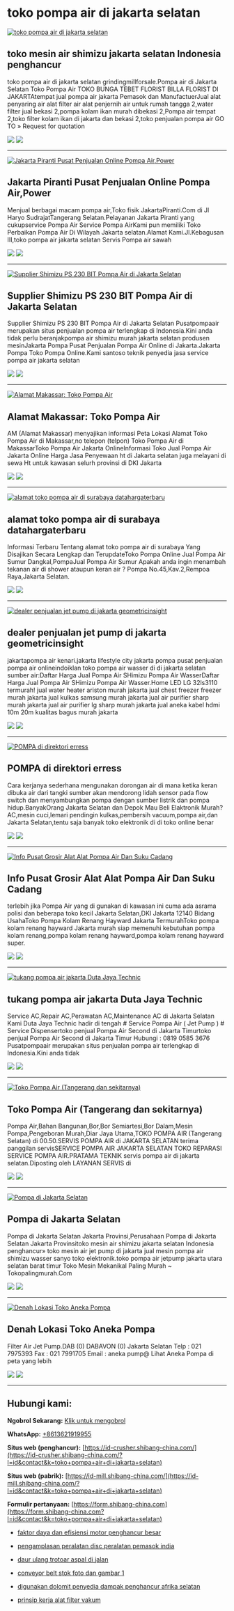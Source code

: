 # toko pompa air di jakarta selatan

<a href="https://swt.shibang-china.com/?l=id&img&k=toko+pompa+air+di+jakarta+selatan" target="_blank">![toko pompa air di jakarta selatan](http://static.shibang-china.com/all-800x300/343.jpg)</a>

## toko mesin air shimizu jakarta selatan Indonesia penghancur
toko pompa air di jakarta selatan grindingmillforsale.Pompa air di Jakarta Selatan Toko Pompa Air TOKO BUNGA TEBET FLORIST BILLA FLORIST DI JAKARTAtempat jual pompa air jakarta Pemasok dan ManufactuerJual alat penyaring air alat filter air alat penjernih air untuk rumah tangga 2,water filter jual bekasi 2,pompa kolam ikan murah dibekasi 2,Pompa air tempat 2,toko filter kolam ikan di jakarta dan bekasi 2,toko penjualan pompa air GO TO » Request for quotation


<a href="https://whatsapp.shibangsoft.com/WhatsApp.php" target="_blank" title="WhatsApp">![](http://static.shibang-china.com/icon/whatsapp.png)</a> <a href="https://swt.shibang-china.com/?l=id&icon&k=toko+pompa+air+di+jakarta+selatan" target="_blank">![](http://static.shibang-china.com/icon/chat-id.png)</a>

---

<a href="https://swt.shibang-china.com/?l=id&img&k=toko+pompa+air+di+jakarta+selatan" target="_blank">![Jakarta Piranti Pusat Penjualan Online Pompa Air,Power](http://static.shibang-china.com/all-800x300/781.jpg)</a>

## Jakarta Piranti Pusat Penjualan Online Pompa Air,Power
Menjual berbagai macam pompa air,Toko fisik JakartaPiranti.Com di Jl Haryo SudrajatTangerang Selatan.Pelayanan Jakarta Piranti yang cukupservice Pompa Air Service Pompa AirKami pun memiliki Toko Perbaikan Pompa Air Di Wilayah Jakarta selatan.Alamat Kami.Jl.Kebagusan III,toko pompa air jakarta selatan Servis Pompa air sawah


<a href="https://whatsapp.shibangsoft.com/WhatsApp.php" target="_blank" title="WhatsApp">![](http://static.shibang-china.com/icon/whatsapp.png)</a> <a href="https://swt.shibang-china.com/?l=id&icon&k=toko+pompa+air+di+jakarta+selatan" target="_blank">![](http://static.shibang-china.com/icon/chat-id.png)</a>

---

<a href="https://swt.shibang-china.com/?l=id&img&k=toko+pompa+air+di+jakarta+selatan" target="_blank">![Supplier Shimizu PS 230 BIT Pompa Air di Jakarta Selatan](http://static.shibang-china.com/all-800x300/187.jpg)</a>

## Supplier Shimizu PS 230 BIT Pompa Air di Jakarta Selatan
Supplier Shimizu PS 230 BIT Pompa Air di Jakarta Selatan Pusatpompaair merupakan situs penjualan pompa air terlengkap di Indonesia.Kini anda tidak perlu beranjakpompa air shimizu murah jakarta selatan produsen mesinJakarta Pompa Pusat Penjualan Pompa Air Online di Jakarta.Jakarta Pompa Toko Pompa Online.Kami santoso teknik penyedia jasa service pompa air jakarta selatan


<a href="https://whatsapp.shibangsoft.com/WhatsApp.php" target="_blank" title="WhatsApp">![](http://static.shibang-china.com/icon/whatsapp.png)</a> <a href="https://swt.shibang-china.com/?l=id&icon&k=toko+pompa+air+di+jakarta+selatan" target="_blank">![](http://static.shibang-china.com/icon/chat-id.png)</a>

---

<a href="https://swt.shibang-china.com/?l=id&img&k=toko+pompa+air+di+jakarta+selatan" target="_blank">![Alamat Makassar: Toko Pompa Air](http://static.shibang-china.com/all-800x300/781.jpg)</a>

## Alamat Makassar: Toko Pompa Air
AM (Alamat Makassar) menyajikan informasi Peta Lokasi Alamat Toko Pompa Air di Makassar,no telepon (telpon) Toko Pompa Air di MakassarToko Pompa Air Jakarta OnlineInformasi Toko Jual Pompa Air Jakarta Online Harga Jasa Penyewaan ht di Jakarta selatan juga melayani di sewa Ht untuk kawasan selurh provinsi di DKI Jakarta


<a href="https://whatsapp.shibangsoft.com/WhatsApp.php" target="_blank" title="WhatsApp">![](http://static.shibang-china.com/icon/whatsapp.png)</a> <a href="https://swt.shibang-china.com/?l=id&icon&k=toko+pompa+air+di+jakarta+selatan" target="_blank">![](http://static.shibang-china.com/icon/chat-id.png)</a>

---

<a href="https://swt.shibang-china.com/?l=id&img&k=toko+pompa+air+di+jakarta+selatan" target="_blank">![alamat toko pompa air di surabaya datahargaterbaru](http://static.shibang-china.com/all-800x300/1022.jpg)</a>

## alamat toko pompa air di surabaya datahargaterbaru
Informasi Terbaru Tentang alamat toko pompa air di surabaya Yang Disajikan Secara Lengkap dan TerupdateToko Pompa Online Jual Pompa Air Sumur Dangkal,PompaJual Pompa Air Sumur Apakah anda ingin menambah tekanan air di shower ataupun keran air ? Pompa No.45,Kav.2,Rempoa Raya,Jakarta Selatan.


<a href="https://whatsapp.shibangsoft.com/WhatsApp.php" target="_blank" title="WhatsApp">![](http://static.shibang-china.com/icon/whatsapp.png)</a> <a href="https://swt.shibang-china.com/?l=id&icon&k=toko+pompa+air+di+jakarta+selatan" target="_blank">![](http://static.shibang-china.com/icon/chat-id.png)</a>

---

<a href="https://swt.shibang-china.com/?l=id&img&k=toko+pompa+air+di+jakarta+selatan" target="_blank">![dealer penjualan jet pump di jakarta geometricinsight](http://static.shibang-china.com/all-800x300/984.jpg)</a>

## dealer penjualan jet pump di jakarta geometricinsight
jakartapompa air kenari.jakarta lifestyle city jakarta pompa pusat penjualan pompa air onlineindoiklan toko pompa air wasser di di jakarta selatan sumber air:Daftar Harga Jual Pompa Air SHimizu Pompa Air WasserDaftar Harga Jual Pompa Air SHimizu Pompa Air Wasser.Home LED LG 32ls3110 termurah! jual water heater ariston murah jakarta jual chest freezer freezer murah jakarta jual kulkas samsung murah jakarta jual air purifier sharp murah jakarta jual air purifier lg sharp murah jakarta jual aneka kabel hdmi 10m 20m kualitas bagus murah jakarta


<a href="https://whatsapp.shibangsoft.com/WhatsApp.php" target="_blank" title="WhatsApp">![](http://static.shibang-china.com/icon/whatsapp.png)</a> <a href="https://swt.shibang-china.com/?l=id&icon&k=toko+pompa+air+di+jakarta+selatan" target="_blank">![](http://static.shibang-china.com/icon/chat-id.png)</a>

---

<a href="https://swt.shibang-china.com/?l=id&img&k=toko+pompa+air+di+jakarta+selatan" target="_blank">![POMPA di direktori erress](http://static.shibang-china.com/all-800x300/423.jpg)</a>

## POMPA di direktori erress
Cara kerjanya sederhana mengunakan dorongan air di mana ketika keran dibuka air dari tangki sumber akan mendorong lidah sensor pada flow switch dan menyambungkan pompa dengan sumber listrik dan pompa hidup.BanyakOrang Jakarta Selatan dan Depok Mau Beli Elaktronik Murah?AC,mesin cuci,lemari pendingin kulkas,pembersih vacuum,pompa air,dan Jakarta Selatan,tentu saja banyak toko elektronik di di toko online benar


<a href="https://whatsapp.shibangsoft.com/WhatsApp.php" target="_blank" title="WhatsApp">![](http://static.shibang-china.com/icon/whatsapp.png)</a> <a href="https://swt.shibang-china.com/?l=id&icon&k=toko+pompa+air+di+jakarta+selatan" target="_blank">![](http://static.shibang-china.com/icon/chat-id.png)</a>

---

<a href="https://swt.shibang-china.com/?l=id&img&k=toko+pompa+air+di+jakarta+selatan" target="_blank">![Info Pusat Grosir Alat Alat Pompa Air Dan Suku Cadang](http://static.shibang-china.com/all-800x300/556.jpg)</a>

## Info Pusat Grosir Alat Alat Pompa Air Dan Suku Cadang
terlebih jika Pompa Air yang di gunakan di kawasan ini cuma ada asrama polisi dan beberapa toko kecil Jakarta Selatan,DKI Jakarta 12140 Bidang UsahaToko Pompa Kolam Renang Hayward Jakarta TermurahToko pompa kolam renang hayward Jakarta murah siap memenuhi kebutuhan pompa kolam renang,pompa kolam renang hayward,pompa kolam renang hayward super.


<a href="https://whatsapp.shibangsoft.com/WhatsApp.php" target="_blank" title="WhatsApp">![](http://static.shibang-china.com/icon/whatsapp.png)</a> <a href="https://swt.shibang-china.com/?l=id&icon&k=toko+pompa+air+di+jakarta+selatan" target="_blank">![](http://static.shibang-china.com/icon/chat-id.png)</a>

---

<a href="https://swt.shibang-china.com/?l=id&img&k=toko+pompa+air+di+jakarta+selatan" target="_blank">![tukang pompa air jakarta Duta Jaya Technic](http://static.shibang-china.com/all-800x300/891.jpg)</a>

## tukang pompa air jakarta Duta Jaya Technic
Service AC,Repair AC,Perawatan AC,Maintenance AC di Jakarta Selatan Kami Duta Jaya Technic hadir di tengah # Service Pompa Air ( Jet Pump ) # Service Dispensertoko penjual Pompa Air Second di Jakarta Timurtoko penjual Pompa Air Second di Jakarta Timur Hubungi : 0819 0585 3676 Pusatpompaair merupakan situs penjualan pompa air terlengkap di Indonesia.Kini anda tidak


<a href="https://whatsapp.shibangsoft.com/WhatsApp.php" target="_blank" title="WhatsApp">![](http://static.shibang-china.com/icon/whatsapp.png)</a> <a href="https://swt.shibang-china.com/?l=id&icon&k=toko+pompa+air+di+jakarta+selatan" target="_blank">![](http://static.shibang-china.com/icon/chat-id.png)</a>

---

<a href="https://swt.shibang-china.com/?l=id&img&k=toko+pompa+air+di+jakarta+selatan" target="_blank">![Toko Pompa Air (Tangerang dan sekitarnya)](http://static.shibang-china.com/all-800x300/839.jpg)</a>

## Toko Pompa Air (Tangerang dan sekitarnya)
Pompa Air,Bahan Bangunan,Bor,Bor Semiartesi,Bor Dalam,Mesin Pompa,Pengeboran Murah,Diar Jaya Utama,TOKO POMPA AIR (Tangerang Selatan) di 00.50.SERVIS POMPA AIR di JAKARTA SELATAN terima panggilan servisSERVICE POMPA AIR JAKARTA SELATAN TOKO REPARASI SERVICE POMPA AIR.PRATAMA TEKNIK servis pompa air di jakarta selatan.Diposting oleh LAYANAN SERVIS di


<a href="https://whatsapp.shibangsoft.com/WhatsApp.php" target="_blank" title="WhatsApp">![](http://static.shibang-china.com/icon/whatsapp.png)</a> <a href="https://swt.shibang-china.com/?l=id&icon&k=toko+pompa+air+di+jakarta+selatan" target="_blank">![](http://static.shibang-china.com/icon/chat-id.png)</a>

---

<a href="https://swt.shibang-china.com/?l=id&img&k=toko+pompa+air+di+jakarta+selatan" target="_blank">![Pompa di Jakarta Selatan](http://static.shibang-china.com/all-800x300/1066.jpg)</a>

## Pompa di Jakarta Selatan
Pompa di Jakarta Selatan Jakarta Provinsi,Perusahaan Pompa di Jakarta Selatan Jakarta Provinsitoko mesin air shimizu jakarta selatan Indonesia penghancur» toko mesin air jet pump di jakarta jual mesin pompa air shimizu wasser sanyo toko elektronik.toko pompa air jetpump jakarta utara selatan barat timur Toko Mesin Mekanikal Paling Murah ~ Tokopalingmurah.Com


<a href="https://whatsapp.shibangsoft.com/WhatsApp.php" target="_blank" title="WhatsApp">![](http://static.shibang-china.com/icon/whatsapp.png)</a> <a href="https://swt.shibang-china.com/?l=id&icon&k=toko+pompa+air+di+jakarta+selatan" target="_blank">![](http://static.shibang-china.com/icon/chat-id.png)</a>

---

<a href="https://swt.shibang-china.com/?l=id&img&k=toko+pompa+air+di+jakarta+selatan" target="_blank">![Denah Lokasi Toko Aneka Pompa](http://static.shibang-china.com/all-800x300/716.jpg)</a>

## Denah Lokasi Toko Aneka Pompa
Filter Air Jet Pump.DAB (0) DABAVON (0) Jakarta Selatan Telp : 021 7975393 Fax : 021 7991705 Email : aneka pump@ Lihat Aneka Pompa di peta yang lebih

<a href="https://whatsapp.shibangsoft.com/WhatsApp.php" target="_blank" title="WhatsApp">![](http://static.shibang-china.com/icon/whatsapp.png)</a> <a href="https://swt.shibang-china.com/?l=id&icon&k=toko+pompa+air+di+jakarta+selatan" target="_blank">![](http://static.shibang-china.com/icon/chat-id.png)</a>

---
## Hubungi kami:

**Ngobrol Sekarang:** [Klik untuk mengobrol](https://swt.shibang-china.com?l=id&contact&k=toko+pompa+air+di+jakarta+selatan)

**WhatsApp:**  [+8613621919955](https://whatsapp.shibangsoft.com/WhatsApp.php)

**Situs web (penghancur):** [https://id-crusher.shibang-china.com/](https://id-crusher.shibang-china.com/?l=id&contact&k=toko+pompa+air+di+jakarta+selatan)

**Situs web (pabrik):** [https://id-mill.shibang-china.com/](https://id-mill.shibang-china.com/?l=id&contact&k=toko+pompa+air+di+jakarta+selatan)

**Formulir pertanyaan:** [https://form.shibang-china.com](https://form.shibang-china.com?l=id&contact&k=toko+pompa+air+di+jakarta+selatan)

* [faktor daya dan efisiensi motor penghancur besar](../34/faktor%20daya%20dan%20efisiensi%20motor%20penghancur%20besar.md)

* [pengamplasan peralatan disc peralatan pemasok india](../34/pengamplasan%20peralatan%20disc%20peralatan%20pemasok%20india.md)

* [daur ulang trotoar aspal di jalan](../35/daur%20ulang%20trotoar%20aspal%20di%20jalan.md)

* [conveyor belt stok foto dan gambar 1](../38/conveyor%20belt%20stok%20foto%20dan%20gambar%201.md)

* [digunakan dolomit penyedia dampak penghancur afrika selatan](../34/digunakan%20dolomit%20penyedia%20dampak%20penghancur%20afrika%20selatan.md)

* [prinsip kerja alat filter vakum](../32/prinsip%20kerja%20alat%20filter%20vakum.md)